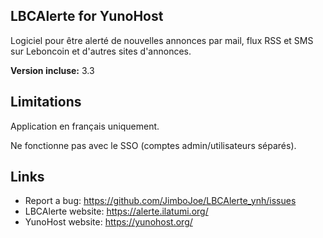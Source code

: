 LBCAlerte for YunoHost
---------------------

Logiciel pour être alerté de nouvelles annonces par mail, flux RSS et SMS sur Leboncoin et d'autres sites d'annonces.

**Version incluse:** 3.3

## Limitations

Application en français uniquement.

Ne fonctionne pas avec le SSO (comptes admin/utilisateurs séparés).


## Links

 * Report a bug: https://github.com/JimboJoe/LBCAlerte_ynh/issues
 * LBCAlerte website: https://alerte.ilatumi.org/
 * YunoHost website: https://yunohost.org/
